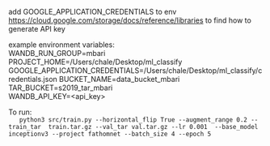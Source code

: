 add GOOGLE_APPLICATION_CREDENTIALS to env      
https://cloud.google.com/storage/docs/reference/libraries to find how to generate API key

example environment variables:    
WANDB_RUN_GROUP=mbari    
PROJECT_HOME=/Users/chale/Desktop/ml_classify    
GOOGLE_APPLICATION_CREDENTIALS=/Users/chale/Desktop/ml_classify/credentials.json
BUCKET_NAME=data_bucket_mbari    
TAR_BUCKET=s2019_tar_mbari    
WANDB_API_KEY=<api_key>
    
To run:   
``   
python3 src/train.py --horizontal_flip True --augment_range 0.2 --train_tar 
train.tar.gz --val_tar val.tar.gz --lr 0.001  --base_model inceptionv3 --project fathomnet --batch_size 4 --epoch 5
``

